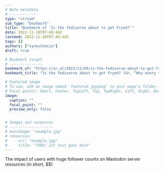 ```yaml
---
# Note metadata
# -------------
type: "stream"
sub_type: "bookmark"
title: "Bookmark of 'Is the fediverse about to get Fryed?'"
date: 2022-11-10T07:49:44Z
lastmod: 2022-11-10T07:49:44Z
tags: []
authors: ["synesthesia"]
draft: true

# Bookmark target
# ---------------
bookmark_of: "https://ar.al/2022/11/09/is-the-fediverse-about-to-get-fryed-or-why-every-toot-is-also-a-potential-denial-of-service-attack/"
bookmark_title: "Is the fediverse about to get Fryed? (Or, “Why every toot is also a potential denial of service attack”)"

# Featured image
# To use, add an image named `featured.jpg/png` to your page's folder.
# Focal points: Smart, Center, TopLeft, Top, TopRight, Left, Right, BottomLeft, Bottom, BottomRight.
image:
  caption: ""
  focal_point: ""
  preview_only: false


# Images and resources
# --------------------
# mainImage: "example.jpg"
# resources:
#   - src: "example.jpg"
#     title: "TODO: alt text goes here"
---
```

The impact of users with huge follower counts on Mastodon server resources (in short, $$)
